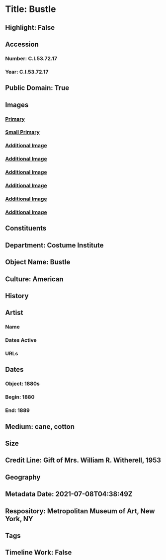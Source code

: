 # Title: Bustle
## Highlight: False
## Accession
### Number: C.I.53.72.17
### Year: C.I.53.72.17
## Public Domain: True
## Images
### [Primary](https://images.metmuseum.org/CRDImages/ci/original/CI.CI.53.72.jpg)
### [Small Primary](https://images.metmuseum.org/CRDImages/ci/web-large/CI.CI.53.72.jpg)
### [Additional Image](https://images.metmuseum.org/CRDImages/ci/original/CI53.72.17_TQR.jpg)
### [Additional Image](https://images.metmuseum.org/CRDImages/ci/original/CI53.72.17_F.jpg)
### [Additional Image](https://images.metmuseum.org/CRDImages/ci/original/CI53.72.17_tp.jpg)
### [Additional Image](https://images.metmuseum.org/CRDImages/ci/original/CI.CI.53.72D.jpg)
### [Additional Image](https://images.metmuseum.org/CRDImages/ci/original/DT292986.jpg)
### [Additional Image](https://images.metmuseum.org/CRDImages/ci/original/DT292989.jpg)
## Constituents
## Department: Costume Institute
## Object Name: Bustle
## Culture: American
## History
## Artist
### Name
### Dates Active
### URLs
## Dates
### Object: 1880s
### Begin: 1880
### End: 1889
## Medium: cane, cotton
## Size
## Credit Line: Gift of Mrs. William R. Witherell, 1953
## Geography
## Metadata Date: 2021-07-08T04:38:49Z
## Respository: Metropolitan Museum of Art, New York, NY
## Tags
## Timeline Work: False